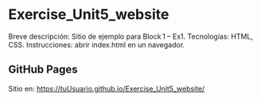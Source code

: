 # Exercise_Unit5_website

Breve descripción: Sitio de ejemplo para Block 1 – Ex1.
Tecnologías: HTML, CSS.
Instrucciones: abrir index.html en un navegador.

## GitHub Pages
Sitio en: https://tuUsuario.github.io/Exercise_Unit5_website/